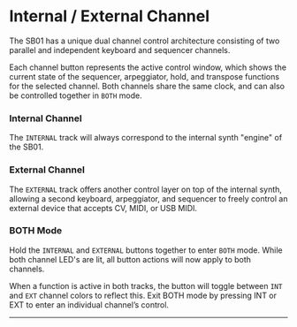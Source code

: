 # Internal / External Channel

<article>

The SB01 has a unique dual channel control architecture consisting of two parallel and independent keyboard and sequencer channels.

Each channel button represents the active control window, which shows the current state of the sequencer, arpeggiator, hold, and transpose functions for the selected channel. Both channels share the same clock, and can also be controlled together in `BOTH` mode.

### Internal Channel

The `INTERNAL` track will always correspond to the internal synth "engine" of the SB01. 

### External Channel

The `EXTERNAL` track offers another control layer on top of the internal synth, allowing a second keyboard, arpeggiator, and sequencer to freely control an external device that accepts CV, MIDI, or USB MIDI. 

### BOTH Mode

Hold the `INTERNAL` and `EXTERNAL` buttons together to enter `BOTH` mode. While both channel LED's are lit, all button actions will now apply to both channels. 

When a function is active in both tracks, the button will toggle between `INT` and `EXT` channel colors to reflect this.
Exit BOTH mode by pressing INT or EXT to enter an individual channel’s control.

</article>

---

